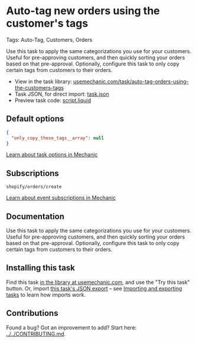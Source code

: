 # Auto-tag new orders using the customer's tags

Tags: Auto-Tag, Customers, Orders

Use this task to apply the same categorizations you use for your customers. Useful for pre-approving customers, and then quickly sorting your orders based on that pre-approval. Optionally, configure this task to only copy certain tags from customers to their orders.

* View in the task library: [usemechanic.com/task/auto-tag-orders-using-the-customers-tags](https://usemechanic.com/task/auto-tag-orders-using-the-customers-tags)
* Task JSON, for direct import: [task.json](../../tasks/auto-tag-orders-using-the-customers-tags.json)
* Preview task code: [script.liquid](./script.liquid)

## Default options

```json
{
  "only_copy_these_tags__array": null
}
```

[Learn about task options in Mechanic](https://docs.usemechanic.com/article/471-task-options)

## Subscriptions

```liquid
shopify/orders/create
```

[Learn about event subscriptions in Mechanic](https://docs.usemechanic.com/article/408-subscriptions)

## Documentation

Use this task to apply the same categorizations you use for your customers. Useful for pre-approving customers, and then quickly sorting your orders based on that pre-approval. Optionally, configure this task to only copy certain tags from customers to their orders.

## Installing this task

Find this task [in the library at usemechanic.com](https://usemechanic.com/task/auto-tag-orders-using-the-customers-tags), and use the "Try this task" button. Or, import [this task's JSON export](../../tasks/auto-tag-orders-using-the-customers-tags.json) – see [Importing and exporting tasks](https://docs.usemechanic.com/article/505-importing-and-exporting-tasks) to learn how imports work.

## Contributions

Found a bug? Got an improvement to add? Start here: [../../CONTRIBUTING.md](../../CONTRIBUTING.md).
